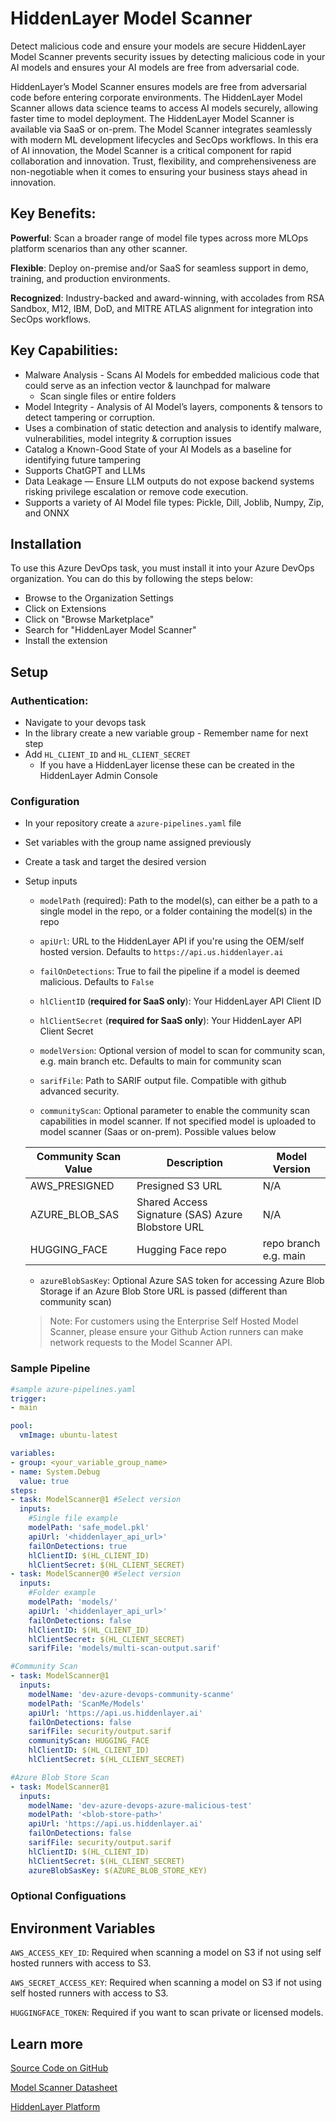 # HiddenLayer Model Scanner

Detect malicious code and ensure your models are secure
HiddenLayer Model Scanner prevents security issues by detecting malicious code in your AI models and ensures your AI models are free from adversarial code.

HiddenLayer’s Model Scanner ensures models are free from adversarial code before entering corporate environments. The HiddenLayer Model Scanner allows data science teams to access AI models securely, allowing faster time to model deployment. The HiddenLayer Model Scanner is available via SaaS or on-prem. The Model Scanner integrates seamlessly with modern ML development lifecycles and SecOps workflows. In this era of AI innovation, the Model Scanner is a critical component for rapid collaboration and innovation. Trust, flexibility, and comprehensiveness are non-negotiable when it comes to ensuring your business stays ahead in innovation.

## Key Benefits:

**Powerful**: Scan a broader range of model file types across more MLOps platform scenarios than any other scanner.

**Flexible**: Deploy on-premise and/or SaaS for seamless support in demo, training, and production environments.

**Recognized**: Industry-backed and award-winning, with accolades from RSA Sandbox, M12, IBM, DoD, and MITRE ATLAS alignment for integration into SecOps workflows.

## Key Capabilities:

* Malware Analysis - Scans AI Models for embedded malicious code that could serve as an infection vector & launchpad for malware
    * Scan single files or entire folders
* Model Integrity - Analysis of AI Model’s layers, components & tensors to detect tampering or corruption.
* Uses a combination of static detection and analysis to identify malware, vulnerabilities, model integrity & corruption issues
* Catalog a Known-Good State of your AI Models as a baseline for identifying future tampering
* Supports ChatGPT and LLMs
* Data Leakage — Ensure LLM outputs do not expose backend systems risking privilege escalation or remove code execution.
* Supports a variety of AI Model file types: Pickle, Dill, Joblib, Numpy, Zip, and ONNX

## Installation

To use this Azure DevOps task, you must install it into your Azure DevOps organization. You can do this by following the steps below:
* Browse to the Organization Settings
* Click on Extensions
* Click on "Browse Marketplace"
* Search for "HiddenLayer Model Scanner"
* Install the extension

## Setup
### Authentication:

* Navigate to your devops task
* In the library create a new variable group - Remember name for next step
* Add `HL_CLIENT_ID` and `HL_CLIENT_SECRET`
    * If you have a HiddenLayer license these can be created in the HiddenLayer Admin Console  

### Configuration
* In your repository create a `azure-pipelines.yaml` file
* Set variables with the group name assigned previously
* Create a task and target the desired version
* Setup inputs
    * `modelPath` (required): Path to the model(s), can either be a path to a single model in the repo, or a folder containing the model(s) in the repo
    * `apiUrl`: URL to the HiddenLayer API if you're using the OEM/self hosted version. Defaults to `https://api.us.hiddenlayer.ai`

    * `failOnDetections`: True to fail the pipeline if a model is deemed malicious. Defaults to `False`

    * `hlClientID` (**required for SaaS only**): Your HiddenLayer API Client ID

    * `hlClientSecret` (**required for SaaS only**): Your HiddenLayer API Client Secret

    * `modelVersion`: Optional version of model to scan for community scan, e.g. main branch etc. Defaults to main for community scan

    * `sarifFile`: Path to SARIF output file. Compatible with github advanced security.

    * `communityScan`: Optional parameter to enable the community scan capabilities in model scanner. If not specified model is uploaded to model scanner (Saas or on-prem). Possible values below

    | Community Scan Value | Description | Model Version |
    | -------------------- | ----------- | ------------- |
    | AWS_PRESIGNED        | Presigned S3 URL | N/A |
    | AZURE_BLOB_SAS       | Shared Access Signature (SAS) Azure Blobstore URL | N/A |
    | HUGGING_FACE         | Hugging Face repo | repo branch e.g. main |

    * `azureBlobSasKey`: Optional Azure SAS token for accessing Azure Blob Storage if an Azure Blob Store URL is passed (different than community scan)

    > Note: For customers using the Enterprise Self Hosted Model Scanner, please ensure your Github Action runners can make network requests to the Model Scanner API.
### Sample Pipeline
```yaml
#sample azure-pipelines.yaml
trigger:
- main

pool:
  vmImage: ubuntu-latest

variables:
- group: <your_variable_group_name>
- name: System.Debug
  value: true
steps:
- task: ModelScanner@1 #Select version
  inputs:
    #Single file example
    modelPath: 'safe_model.pkl'
    apiUrl: '<hiddenlayer_api_url>'
    failOnDetections: true
    hlClientID: $(HL_CLIENT_ID)
    hlClientSecret: $(HL_CLIENT_SECRET)
- task: ModelScanner@0 #Select version
  inputs:
    #Folder example
    modelPath: 'models/'
    apiUrl: '<hiddenlayer_api_url>'
    failOnDetections: false
    hlClientID: $(HL_CLIENT_ID)
    hlClientSecret: $(HL_CLIENT_SECRET)
    sarifFile: 'models/multi-scan-output.sarif'
```
```yaml
#Community Scan
- task: ModelScanner@1
  inputs:
    modelName: 'dev-azure-devops-community-scanme'
    modelPath: 'ScanMe/Models'
    apiUrl: 'https://api.us.hiddenlayer.ai'
    failOnDetections: false
    sarifFile: security/output.sarif
    communityScan: HUGGING_FACE
    hlClientID: $(HL_CLIENT_ID)
    hlClientSecret: $(HL_CLIENT_SECRET)
```

```yaml
#Azure Blob Store Scan
- task: ModelScanner@1
  inputs:
    modelName: 'dev-azure-devops-azure-malicious-test'
    modelPath: '<blob-store-path>'
    apiUrl: 'https://api.us.hiddenlayer.ai'
    failOnDetections: false
    sarifFile: security/output.sarif
    hlClientID: $(HL_CLIENT_ID)
    hlClientSecret: $(HL_CLIENT_SECRET)
    azureBlobSasKey: $(AZURE_BLOB_STORE_KEY)
```

### Optional Configuations
## Environment Variables

`AWS_ACCESS_KEY_ID`: Required when scanning a model on S3 if not using self hosted runners with access to S3.

`AWS_SECRET_ACCESS_KEY`: Required when scanning a model on S3 if not using self hosted runners with access to S3.

`HUGGINGFACE_TOKEN`: Required if you want to scan private or licensed models. 

## Learn more

[Source Code on GitHub](https://github.com/hiddenlayerai/hiddenlayer-model-scan-azure-devops-task)

[Model Scanner Datasheet](https://query.prod.cms.rt.microsoft.com/cms/api/am/binary/RW1ph9x)

[HiddenLayer Platform](https://hiddenlayer.com/platform)
